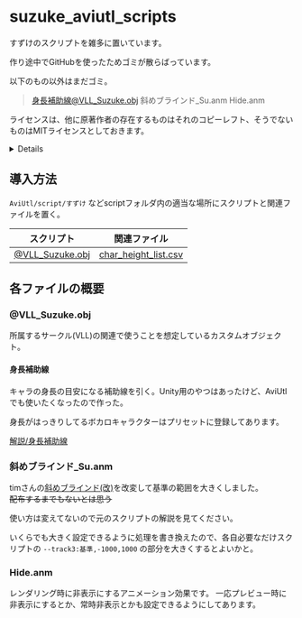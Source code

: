 # suzuke_aviutl_scripts

すずけのスクリプトを雑多に置いています。

作り途中でGitHubを使ったためゴミが散らばっています。

以下のもの以外はまだゴミ。

> 身長補助線@VLL_Suzuke.obj
> 斜めブラインド_Su.anm
> Hide.anm

ライセンスは、他に原著作者の存在するものはそれのコピーレフト、そうでないものはMITライセンスとしておきます。
<details>
  Copyright 2024 Suzuke

  Permission is hereby granted, free of charge, to any person obtaining a copy of this software and associated documentation files (the “Software”), to deal in the Software without restriction, including without limitation the rights to use, copy, modify, merge, publish, distribute, sublicense, and/or sell copies of the Software, and to permit persons to whom the Software is furnished to do so, subject to the following conditions:

The above copyright notice and this permission notice shall be included in all copies or substantial portions of the Software.

THE SOFTWARE IS PROVIDED “AS IS”, WITHOUT WARRANTY OF ANY KIND, EXPRESS OR IMPLIED, INCLUDING BUT NOT LIMITED TO THE WARRANTIES OF MERCHANTABILITY, FITNESS FOR A PARTICULAR PURPOSE AND NONINFRINGEMENT. IN NO EVENT SHALL THE AUTHORS OR COPYRIGHT HOLDERS BE LIABLE FOR ANY CLAIM, DAMAGES OR OTHER LIABILITY, WHETHER IN AN ACTION OF CONTRACT, TORT OR OTHERWISE, ARISING FROM, OUT OF OR IN CONNECTION WITH THE SOFTWARE OR THE USE OR OTHER DEALINGS IN THE SOFTWARE.</details>

## 導入方法

`AviUtl/script/すずけ` などscriptフォルダ内の適当な場所にスクリプトと関連ファイルを置く。

|スクリプト|関連ファイル|
|---|---|
|[@VLL_Suzuke.obj](https://github.com/Suzukeh/suzuke_aviutl_scripts/blob/main/%40VLL_Suzuke.obj)|[char_height_list.csv](https://github.com/Suzukeh/suzuke_aviutl_scripts/blob/main/char_height_list.csv)|

## 各ファイルの概要

### @VLL_Suzuke.obj

所属するサークル(VLL)の関連で使うことを想定しているカスタムオブジェクト。

#### 身長補助線

キャラの身長の目安になる補助線を引く。Unity用のやつはあったけど、AviUtlでも使いたくなったので作った。

身長がはっきりしてるボカロキャラクターはプリセットに登録してあります。

[解説/身長補助線](https://github.com/Suzukeh/suzuke_aviutl_scripts/tree/main/%E8%A7%A3%E8%AA%AC/%E8%BA%AB%E9%95%B7%E8%A3%9C%E5%8A%A9%E7%B7%9A)

### 斜めブラインド_Su.anm

timさんの[斜めブラインド(改)](https://www.nicovideo.jp/watch/sm17155254)を改変して基準の範囲を大きくしました。<br>~~配布するまでもないとは思う~~

使い方は変えてないので元のスクリプトの解説を見てください。

いくらでも大きく設定できるように処理を書き換えたので、各自必要なだけスクリプトの `--track3:基準,-1000,1000` の部分を大きくするとよいかと。

### Hide.anm

レンダリング時に非表示にするアニメーション効果です。
一応プレビュー時に非表示にするとか、常時非表示とかも設定できるようにしてあります。
